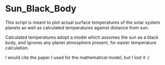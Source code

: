 # Sun_Black_Body

This script is meant to plot actual surface temperatures of the solar system planets as well as calculated temperatures against distance from sun.

Calculated temperatures adopt a model which assumes the sun as a black body, and ignores any planet atmosphere present, for easier temperature calculation.

I would cite the paper I used for the mathematical model, but I lost it :/
